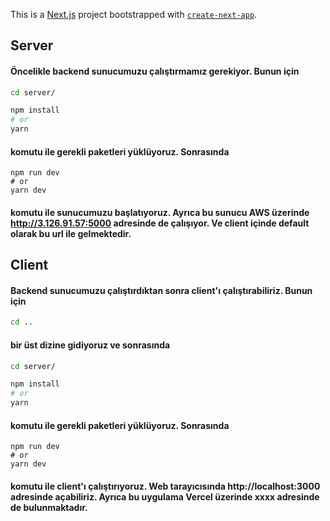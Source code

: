 This is a [Next.js](https://nextjs.org/) project bootstrapped with [`create-next-app`](https://github.com/vercel/next.js/tree/canary/packages/create-next-app).

## Server

#### Öncelikle backend sunucumuzu çalıştırmamız gerekiyor. Bunun için

```bash
cd server/

npm install
# or
yarn
```

#### komutu ile gerekli paketleri yüklüyoruz. Sonrasında

```
npm run dev
# or
yarn dev
```

#### komutu ile sunucumuzu başlatıyoruz. Ayrıca bu sunucu AWS üzerinde http://3.126.91.57:5000 adresinde de çalışıyor. Ve client içinde default olarak bu url ile gelmektedir.

## Client

#### Backend sunucumuzu çalıştırdıktan sonra client'ı çalıştırabiliriz. Bunun için

```bash
cd ..
```

#### bir üst dizine gidiyoruz ve sonrasında

```bash
cd server/

npm install
# or
yarn
```

#### komutu ile gerekli paketleri yüklüyoruz. Sonrasında

```
npm run dev
# or
yarn dev
```

#### komutu ile client'ı çalıştırıyoruz. Web tarayıcısında http://localhost:3000 adresinde açabiliriz. Ayrıca bu uygulama Vercel üzerinde xxxx adresinde de bulunmaktadır.
